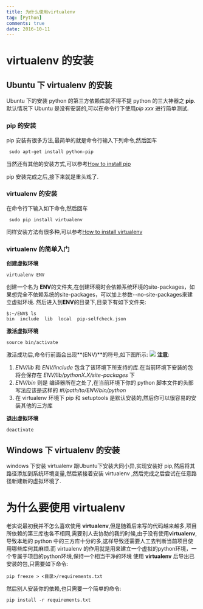 ```yaml
---
title: 为什么使用virtualenv
tag: [Python]
comments: true
date: 2016-10-11
---
```





# virtualenv 的安装
## Ubuntu 下 virtualenv 的安装
Ubuntu 下的安装 python 的第三方依赖库就不得不提 python 的三大神器之 **pip**.默认情况下 Ubuntu 是没有安装的,可以在命令行下使用*pip xxx* 进行简单测试.

### pip 的安装
pip 安装有很多方法,最简单的就是命令行输入下列命令,然后回车
```shell
 sudo apt-get install python-pip
```
当然还有其他的安装方式,可以参考[How to install pip](https://pip.pypa.io/en/stable/installing/)

pip 安装完成之后,接下来就是重头戏了.
### virtualenv 的安装
在命令行下输入如下命令,然后回车
```shell
 sudo pip install virtualenv
```
同样安装方法有很多种,可以参考[How to install virtualenv](https://virtualenv.pypa.io/en/stable/installation/)

### virtualenv 的简单入门

**创建虚拟环境**
```shell
virtualenv ENV
```

创建一个名为 **ENV**的文件夹,在创建环境时会依赖系统环境的site-packages，如果想完全不依赖系统的site-packages，可以加上参数--no-site-packages来建立虚拟环境.
然后进入到**ENV**的目录下,目录下有如下文件夹:
```shell
$:~/ENV$ ls
bin  include  lib  local  pip-selfcheck.json
```
**激活虚拟环境**
```shell
source bin/activate
```
激活成功后,命令行前面会出现**(ENV)**的符号,如下图所示:
![](http://ww4.sinaimg.cn/large/d9e82fa4jw1f8njgfw9bcj20k200yt8w.jpg)
**注意**:
1. *ENV/lib* 和 *ENV/include* 包含了该环境下所支持的库.在当前环境下安装的包将会保存在 *ENV/lib/pythonX.X/site-packages* 下
2. *ENV/bin* 则是 编译器所在之处了,在当前环境下你的 python 脚本文件的头部写法应该是这样的 *#!/path/to/ENV/bin/python*
3. 在 virtualenv 环境下 pip 和 setuptools 是默认安装的,然后你可以很容易的安装其他的三方库

**退出虚拟环境**
```shell
deactivate
```

## Windows 下 virtualenv 的安装
windows 下安装 virtualenv 跟Ubuntu下安装大同小异,实现安装好 pip,然后将其路径添加到系统环境变量,然后紧接着安装 virtualenv ,然后完成之后尝试在任意路径新建新的虚拟环境了.

# 为什么要使用 virtualenv
老实说最初我并不怎么喜欢使用 **virtualenv**,但是随着后来写的代码越来越多,项目所依赖的第三库也各不相同,需要别人去协助的我的时候,由于没有使用**virtualenv**,导致本地的 python 中的三方库十分的多,这样导致还需要人工去判断当前项目使用哪些库何其麻烦.而 virtualenv 的作用就是用来建立一个虚拟的python环境，一个专属于项目的python环境,保持一个相当干净的环境
使用 **virtualenv** 后导出已安装的包,只需要如下命令:
```shell
pip freeze > <目录>/requirements.txt
```
然后别人安装你的依赖,也只需要一个简单的命令:
```shell
pip install -r requirements.txt
```